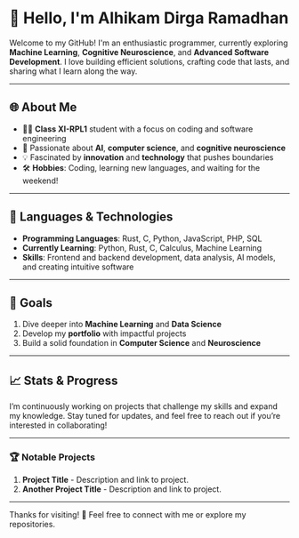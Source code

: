 # 👋 Hello, I'm Alhikam Dirga Ramadhan

Welcome to my GitHub! I'm an enthusiastic programmer, currently exploring **Machine Learning**, **Cognitive Neuroscience**, and **Advanced Software Development**. I love building efficient solutions, crafting code that lasts, and sharing what I learn along the way.

---

## 🌐 About Me

- 👨‍💻 **Class XI-RPL1** student with a focus on coding and software engineering
- 🧠 Passionate about **AI**, **computer science**, and **cognitive neuroscience**
- 💡 Fascinated by **innovation** and **technology** that pushes boundaries
- 🛠️ **Hobbies**: Coding, learning new languages, and waiting for the weekend!

---

## 🔧 Languages & Technologies

- **Programming Languages**: Rust, C, Python, JavaScript, PHP, SQL
- **Currently Learning**: Python, Rust, C, Calculus, Machine Learning
- **Skills**: Frontend and backend development, data analysis, AI models, and creating intuitive software

---

## 🚀 Goals

1. Dive deeper into **Machine Learning** and **Data Science**
2. Develop my **portfolio** with impactful projects
3. Build a solid foundation in **Computer Science** and **Neuroscience**

---

## 📈 Stats & Progress

I’m continuously working on projects that challenge my skills and expand my knowledge. Stay tuned for updates, and feel free to reach out if you’re interested in collaborating!

---

### 🏆 Notable Projects

1. **Project Title** - Description and link to project.
2. **Another Project Title** - Description and link to project.

---

Thanks for visiting! 🙏 Feel free to connect with me or explore my repositories.
